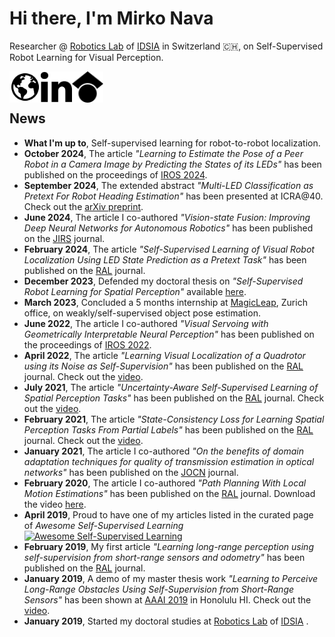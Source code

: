 # Hi there, I'm Mirko Nava

Researcher @ [Robotics Lab](https://idsia-robotics.github.io/) of [IDSIA](http://www.idsia.ch/idsia_en.html) in Switzerland 🇨🇭, on Self-Supervised Robot Learning for Visual Perception.

[<img align="left" alt="Website" width="50vmin" src="https://raw.githubusercontent.com/Mirko-Nava/Mirko-Nava/refs/heads/master/img/website.svg" />](https://mirko.nava.website)
[<img align="left" alt="LinkedIn" width="50vmin" src="https://raw.githubusercontent.com/Mirko-Nava/Mirko-Nava/refs/heads/master/img/linkedin.svg" />](https://www.linkedin.com/in/mirko-nava)
[<img align="left" alt="Google Scholar" width="50vmin" src="https://raw.githubusercontent.com/Mirko-Nava/Mirko-Nava/refs/heads/master/img/scholar.svg" />](https://scholar.google.com/citations?user=baTfv5MAAAAJ)

<br/>
<br/>

## News

- **What I'm up to**, Self-supervised learning for robot-to-robot localization.
- **October 2024**, The article *"Learning to Estimate the Pose of a Peer Robot in a Camera Image by Predicting the States of its LEDs"* has been published on the proceedings of [IROS 2024](https://doi.org/10.1109/IROS58592.2024.10801959).
- **September 2024**, The extended abstract *"Multi-LED Classification as Pretext For Robot Heading Estimation"* has been presented at ICRA@40. Check out the [arXiv preprint](https://arxiv.org/abs/2410.04536).
- **June 2024**, The article I co-authored *"Vision-state Fusion: Improving Deep Neural Networks for Autonomous Robotics"* has been published on the [JIRS](https://link.springer.com/article/10.1007/s10846-024-02091-6) journal.
- **February 2024**, The article *"Self-Supervised Learning of Visual Robot Localization Using LED State Prediction as a Pretext Task"* has been published on the [RAL](https://doi.org/10.1109/LRA.2024.3365973) journal. 
- **December 2023**, Defended my doctoral thesis on *"Self-Supervised Robot Learning for Spatial Perception"* available [here](
https://susi.usi.ch/usi/documents/327660).
- **March 2023**, Concluded a 5 months internship at [MagicLeap](https://www.magicleap.com), Zurich office, on weakly/self-supervised object pose estimation.
- **June 2022**, The article I co-authored *"Visual Servoing with Geometrically Interpretable Neural Perception"* has been published on the proceedings of [IROS 2022](https://doi.org/10.1109/IROS47612.2022.9982163).
- **April 2022**, The article *"Learning Visual Localization of a Quadrotor using its Noise as Self-Supervision"* has been published on the [RAL](https://doi.org/10.1109/LRA.2022.3143565) journal. Check out the [video](https://www.youtube.com/watch?v=fuexj03mGNo).
- **July 2021**, The article *"Uncertainty-Aware Self-Supervised Learning of Spatial Perception Tasks"* has been published on the [RAL](https://doi.org/10.1109/LRA.2021.3095269) journal. Check out the [video](https://www.youtube.com/watch?v=G3cIDRrkfZY).
- **February 2021**, The article *"State-Consistency Loss for Learning Spatial Perception Tasks From Partial Labels"* has been published on the [RAL](https://ieeexplore.ieee.org/document/9345348) journal. Check out the [video](https://www.youtube.com/watch?v=AD69cYFinzc).
- **January 2021**, The article I co-authored *"On the benefits of domain adaptation techniques for quality of transmission estimation in optical networks"* has been published on the [JOCN](https://doi.org/10.1364/JOCN.401915) journal.
- **February 2020**, The article I co-authored *"Path Planning With Local Motion Estimations"* has been published on the [RAL](https://ieeexplore.ieee.org/abstract/document/8988152) journal. Download the video [here](https://github.com/idsia-robotics/pplanning-local-estimations/blob/master/video.mp4).
- **April 2019**, Proud to have one of my articles listed in the curated page of *Awesome Self-Supervised Learning* [![Awesome Self-Supervised Learning](https://awesome.re/badge.svg)](https://github.com/jason718/awesome-self-supervised-learning#robotics)
- **February 2019**, My first article *"Learning long-range perception using self-supervision from short-range sensors and odometry"* has been published on the [RAL](https://ieeexplore.ieee.org/abstract/document/8624299) journal.
- **January 2019**, A demo of my master thesis work *"Learning to Perceive Long-Range Obstacles Using Self-Supervision from Short-Range Sensors"* has been shown at [AAAI 2019](https://aaai.org/ojs/index.php/AAAI/article/view/5071) in Honolulu HI. Check out the [video](https://www.youtube.com/watch?v=JvtDGO43qew).
- **January 2019**, Started my doctoral studies at [Robotics Lab](https://idsia-robotics.github.io/) of [IDSIA](http://www.idsia.ch/idsia_en.html) .

<br/>

<!-- [![Mirko Nava GitHub](https://github-readme-stats.vercel.app/api?username=Mirko-Nava)](https://github.com/anuraghazra/github-readme-stats) -->
